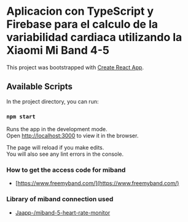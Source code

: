 # Aplicacion con TypeScript y Firebase para el calculo de la variabilidad cardiaca utilizando la Xiaomi Mi Band 4-5

This project was bootstrapped with [Create React App](https://github.com/facebook/create-react-app).

## Available Scripts

In the project directory, you can run:

### `npm start`

Runs the app in the development mode.\
Open [http://localhost:3000](http://localhost:3000) to view it in the browser.

The page will reload if you make edits.\
You will also see any lint errors in the console.

### How to get the access code for miband

- [https://www.freemyband.com/](https://www.freemyband.com/)

### Library of miband connection used

- [Jaapp-/miband-5-heart-rate-monitor](https://github.com/Jaapp-/miband-5-heart-rate-monitor)
